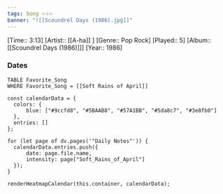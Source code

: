 ```yaml
---
tags: Song ⭐⭐⭐ 
banner: "![[Scoundrel Days (1986).jpg]]"
---
```

[Time:: 3:13]
[Artist:: [[A-ha]] ]
[Genre:: Pop Rock]
[Played:: 5]
[Album:: [[Scoundrel Days (1986)]]]
[Year:: 1986]
### Dates
````dataview
TABLE Favorite_Song
WHERE Favorite_Song = [[Soft Rains of April]]
````
  ```dataviewjs
const calendarData = { 
	colors: { 
		blue: ["#9ccfd8", "#5BAAB8", "#57A1BB", "#5da8c7", "#3e8fb0"] 
	}, 
	entries: [] 
}; 

for (let page of dv.pages('"Daily Notes"')) { 
	calendarData.entries.push({ 
		date: page.file.name, 
		intensity: page["Soft_Rains_of_April"]
	}); 
} 

renderHeatmapCalendar(this.container, calendarData);
```
